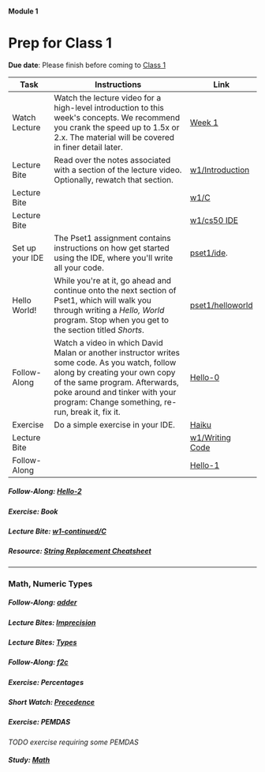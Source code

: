 #### Module 1
# Prep for Class 1

**Due date**: Please finish before coming to [Class 1]()

| Task | Instructions | Link |
|------|------|--------------|
| Watch Lecture | Watch the lecture video for a high-level introduction to this week's concepts. We recommend you crank the speed up to 1.5x or 2.x. The material will be covered in finer detail later. | [Week 1]() |
| Lecture Bite | Read over the notes associated with a section of the lecture video. Optionally, rewatch that section. | [w1/Introduction](http://cdn.cs50.net/2015/fall/lectures/1/w/notes1w/notes1w.html#introduction)
| Lecture Bite || [w1/C](http://cdn.cs50.net/2015/fall/lectures/1/w/notes1w/notes1w.html#c)
| Lecture Bite || [w1/cs50 IDE](http://cdn.cs50.net/2015/fall/lectures/1/w/notes1w/notes1w.html#cs50_ide)
| Set up your IDE | The Pset1 assignment contains instructions on how get started using the IDE, where you'll write all your code. | [pset1/ide](http://cdn.cs50.net/2015/fall/psets/1/pset1/pset1.html#getting_started).
| Hello World! | While you're at it, go ahead and continue onto the next section of Pset1, which will walk you through writing a *Hello, World* program. Stop when you get to the section titled *Shorts*. | [pset1/helloworld]()
| Follow-Along | Watch a video in which David Malan or another instructor writes some code. As you watch, follow along by creating your own copy of the same program. Afterwards, poke around and tinker with your program: Change something, re-run, break it, fix it. | [Hello-0]()
| Exercise | Do a simple exercise in your IDE. | [Haiku](./exercises) |
| Lecture Bite | | [w1/Writing Code]() |
| Follow-Along | | [Hello-1]() |

##### Follow-Along: [Hello-2]()

##### Exercise: Book

##### Lecture Bite: [w1-continued/C]()

##### Resource: [String Replacement Cheatsheet](TODO)

***

### Math, Numeric Types

##### Follow-Along: [adder](https://www.youtube.com/watch?v=xmZR2XiwOq4&index=1&list=PLhQjrBD2T383fi16gN97XlrTwdxDq2QWZ)

##### Lecture Bites: [Imprecision](http://cdn.cs50.net/2015/fall/lectures/1/f/notes1f/notes1f.html#imprecision)

##### Lecture Bites: [Types](http://cdn.cs50.net/2015/fall/lectures/1/f/notes1f/notes1f.html#types)

##### Follow-Along: [f2c](https://www.youtube.com/watch?v=ox6eTsi8dKA&list=PLhQjrBD2T383fi16gN97XlrTwdxDq2QWZ&index=4)

##### Exercise: Percentages


##### Short Watch: [Precedence]()

##### Exercise: PEMDAS
*TODO exercise requiring some PEMDAS*

##### Study: [Math]()


